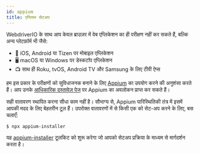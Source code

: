 ```yaml
---
id: appium
title: एप्पियम सेटअप
---
```


WebdriverIO के साथ आप केवल ब्राउज़र में वेब एप्लिकेशन का ही परीक्षण नहीं कर सकते हैं, बल्कि अन्य प्लेटफ़ॉर्म भी जैसे:

- 📱 iOS, Android या Tizen पर मोबाइल एप्लिकेशन
- 🖥️ macOS या Windows पर डेस्कटॉप एप्लिकेशन
- 📺 साथ ही Roku, tvOS, Android TV और Samsung के लिए टीवी ऐप्स

हम इस प्रकार के परीक्षणों को सुविधाजनक बनाने के लिए [Appium](https://appium.io/) का उपयोग करने की अनुशंसा करते हैं। आप उनके [आधिकारिक दस्तावेज़ पेज](https://appium.io/docs/en/2.0/intro/) पर Appium का अवलोकन प्राप्त कर सकते हैं।

सही वातावरण स्थापित करना सीधा काम नहीं है। सौभाग्य से, Appium पारिस्थितिकी तंत्र में इसमें आपकी मदद के लिए बेहतरीन टूल हैं। उपरोक्त वातावरणों में से किसी एक को सेट-अप करने के लिए, बस चलाएँ:

```sh
$ npx appium-installer
```

यह [appium-installer](https://github.com/AppiumTestDistribution/appium-installer) टूलकिट को शुरू करेगा जो आपको सेटअप प्रक्रिया के माध्यम से मार्गदर्शन करता है।